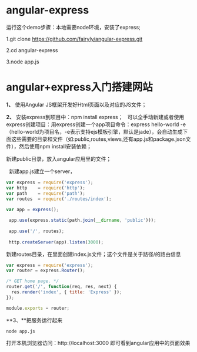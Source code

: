 # angular-express

>
运行这个demo步骤：本地需要node环境，安装了express;

1.git clone https://github.com/fairyly/angular-express.git

2.cd angular-express

3.node app.js

# angular+express入门搭建网站

**1、** 使用Angular JS框架开发好Html页面以及对应的JS文件；

**2、** 安装express到项目中：npm install express；
   可以全手动新建或者使用express创建项目：用express创建一个app项目命令：express hello-world -e （hello-world为项目名，-e表示支持ejs模板引擎，默认是jade），会自动生成下面这些需要的目录和文件（如:public,routes,views,还有app.js和package.json文件），然后使用npm install安装依赖；
   
   新建public目录，放入angular应用里的文件；
   
   新建app.js建立一个server，
```javascript
var express = require('express');
var http    = require('http');
var path    = require('path');
var routes  = require('./routes/index');
 
var app = express();

 app.use(express.static(path.join(__dirname, 'public')));
 
 app.use('/', routes);
 
 http.createServer(app).listen(3000);
```
新建routes目录，在里面创建index.js文件；这个文件是关于路径/的路由信息
```javascript
var express = require('express');
var router = express.Router();

/* GET home page. */
router.get('/', function(req, res, next) {
  res.render('index', { title: 'Express' });
});

module.exports = router;
```
**3、**把服务运行起来
```
node app.js
```
打开本机浏览器访问：http://localhost:3000 即可看到angular应用中的页面效果
